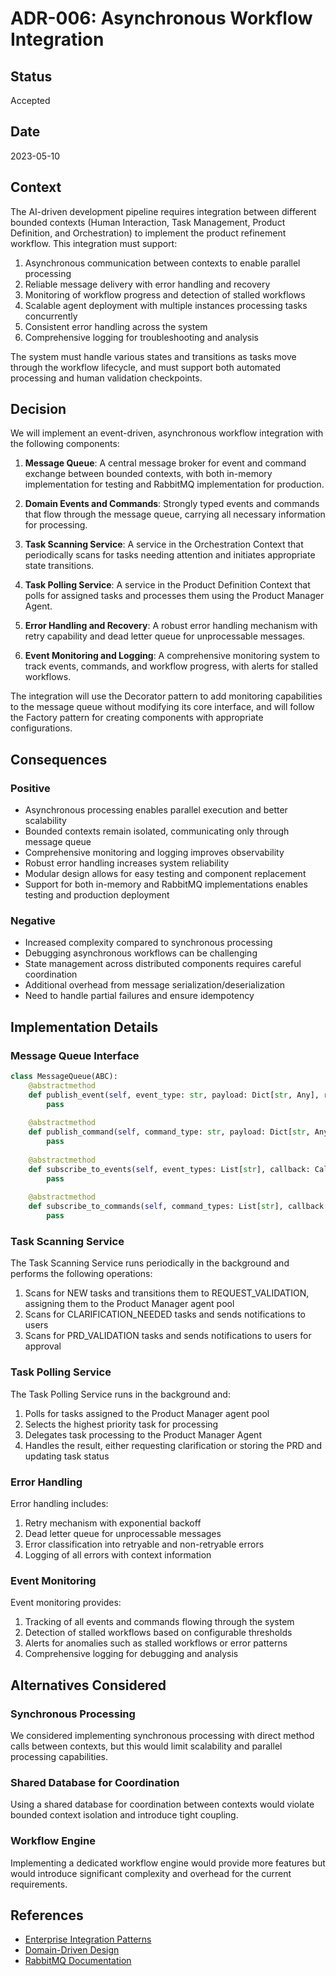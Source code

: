 # ADR-006: Asynchronous Workflow Integration

## Status

Accepted

## Date

2023-05-10

## Context

The AI-driven development pipeline requires integration between different bounded contexts (Human Interaction, Task Management, Product Definition, and Orchestration) to implement the product refinement workflow. This integration must support:

1. Asynchronous communication between contexts to enable parallel processing
2. Reliable message delivery with error handling and recovery
3. Monitoring of workflow progress and detection of stalled workflows
4. Scalable agent deployment with multiple instances processing tasks concurrently
5. Consistent error handling across the system
6. Comprehensive logging for troubleshooting and analysis

The system must handle various states and transitions as tasks move through the workflow lifecycle, and must support both automated processing and human validation checkpoints.

## Decision

We will implement an event-driven, asynchronous workflow integration with the following components:

1. **Message Queue**: A central message broker for event and command exchange between bounded contexts, with both in-memory implementation for testing and RabbitMQ implementation for production.

2. **Domain Events and Commands**: Strongly typed events and commands that flow through the message queue, carrying all necessary information for processing.

3. **Task Scanning Service**: A service in the Orchestration Context that periodically scans for tasks needing attention and initiates appropriate state transitions.

4. **Task Polling Service**: A service in the Product Definition Context that polls for assigned tasks and processes them using the Product Manager Agent.

5. **Error Handling and Recovery**: A robust error handling mechanism with retry capability and dead letter queue for unprocessable messages.

6. **Event Monitoring and Logging**: A comprehensive monitoring system to track events, commands, and workflow progress, with alerts for stalled workflows.

The integration will use the Decorator pattern to add monitoring capabilities to the message queue without modifying its core interface, and will follow the Factory pattern for creating components with appropriate configurations.

## Consequences

### Positive

- Asynchronous processing enables parallel execution and better scalability
- Bounded contexts remain isolated, communicating only through message queue
- Comprehensive monitoring and logging improves observability
- Robust error handling increases system reliability
- Modular design allows for easy testing and component replacement
- Support for both in-memory and RabbitMQ implementations enables testing and production deployment

### Negative

- Increased complexity compared to synchronous processing
- Debugging asynchronous workflows can be challenging
- State management across distributed components requires careful coordination
- Additional overhead from message serialization/deserialization
- Need to handle partial failures and ensure idempotency

## Implementation Details

### Message Queue Interface

```python
class MessageQueue(ABC):
    @abstractmethod
    def publish_event(self, event_type: str, payload: Dict[str, Any], routing_key: Optional[str] = None) -> None:
        pass
    
    @abstractmethod
    def publish_command(self, command_type: str, payload: Dict[str, Any], routing_key: Optional[str] = None) -> None:
        pass
    
    @abstractmethod
    def subscribe_to_events(self, event_types: List[str], callback: Callable[[str, Dict[str, Any]], None]) -> None:
        pass
    
    @abstractmethod
    def subscribe_to_commands(self, command_types: List[str], callback: Callable[[str, Dict[str, Any]], None]) -> None:
        pass
```

### Task Scanning Service

The Task Scanning Service runs periodically in the background and performs the following operations:

1. Scans for NEW tasks and transitions them to REQUEST_VALIDATION, assigning them to the Product Manager agent pool
2. Scans for CLARIFICATION_NEEDED tasks and sends notifications to users
3. Scans for PRD_VALIDATION tasks and sends notifications to users for approval

### Task Polling Service

The Task Polling Service runs in the background and:

1. Polls for tasks assigned to the Product Manager agent pool
2. Selects the highest priority task for processing
3. Delegates task processing to the Product Manager Agent
4. Handles the result, either requesting clarification or storing the PRD and updating task status

### Error Handling

Error handling includes:

1. Retry mechanism with exponential backoff
2. Dead letter queue for unprocessable messages
3. Error classification into retryable and non-retryable errors
4. Logging of all errors with context information

### Event Monitoring

Event monitoring provides:

1. Tracking of all events and commands flowing through the system
2. Detection of stalled workflows based on configurable thresholds
3. Alerts for anomalies such as stalled workflows or error patterns
4. Comprehensive logging for debugging and analysis

## Alternatives Considered

### Synchronous Processing

We considered implementing synchronous processing with direct method calls between contexts, but this would limit scalability and parallel processing capabilities.

### Shared Database for Coordination

Using a shared database for coordination between contexts would violate bounded context isolation and introduce tight coupling.

### Workflow Engine

Implementing a dedicated workflow engine would provide more features but would introduce significant complexity and overhead for the current requirements.

## References

- [Enterprise Integration Patterns](https://www.enterpriseintegrationpatterns.com/)
- [Domain-Driven Design](https://domainlanguage.com/ddd/)
- [RabbitMQ Documentation](https://www.rabbitmq.com/documentation.html) 